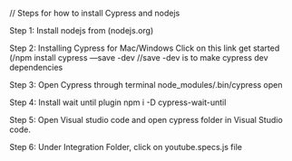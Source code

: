// Steps for how to install Cypress and nodejs

Step 1: Install nodejs from (nodejs.org)

Step 2: Installing Cypress for Mac/Windows
        Click on this link get started (/npm install cypress —save -dev //save -dev is to make cypress
         dev dependencies
         
Step 3: Open Cypress through terminal
        node_modules/.bin/cypress open
        
Step 4: Install wait until plugin
        npm i -D cypress-wait-until
        
Step 5: Open Visual studio code and open cypress folder in Visual Studio code.

Step 6: Under Integration Folder, click on youtube.specs.js file
